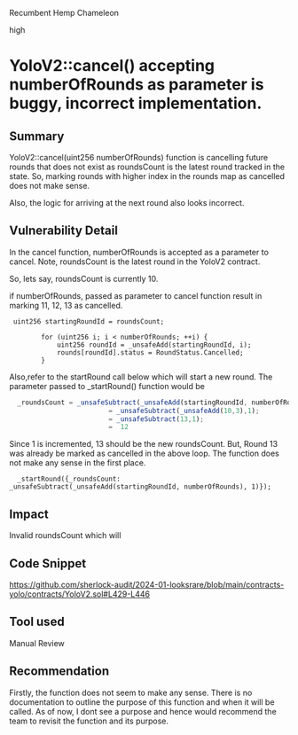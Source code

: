 Recumbent Hemp Chameleon

high

# YoloV2::cancel() accepting numberOfRounds as parameter is buggy, incorrect implementation.

## Summary
YoloV2::cancel(uint256 numberOfRounds) function is cancelling future rounds that does not exist as roundsCount is the latest round
tracked in the state. So, marking rounds with higher index in the rounds map as cancelled does not make sense.

Also, the logic for arriving at the next round also looks incorrect.

## Vulnerability Detail
In the cancel function, numberOfRounds is accepted as a parameter to cancel.
Note, roundsCount is the latest round in the YoloV2 contract.

So, lets say, roundsCount is currently 10.

if numberOfRounds, passed as parameter to cancel function result in marking 11, 12, 13 as cancelled.

```solidity
 uint256 startingRoundId = roundsCount;

        for (uint256 i; i < numberOfRounds; ++i) {
            uint256 roundId = _unsafeAdd(startingRoundId, i);
            rounds[roundId].status = RoundStatus.Cancelled;
        }
```
Also,refer to the startRound call below which will start a new round. 
 The parameter passed to _startRound() function would be 

```javascript
  _roundsCount = _unsafeSubtract(_unsafeAdd(startingRoundId, numberOfRounds), 1)
                         = _unsafeSubtract(_unsafeAdd(10,3),1);
                         = _unsafeSubtract(13,1);
                         =  12
```

Since 1 is incremented, 13 should be the new roundsCount. But, Round 13 was already be marked as cancelled in the above loop. The function does not make any sense in the first place.

```solidity
  _startRound({_roundsCount: _unsafeSubtract(_unsafeAdd(startingRoundId, numberOfRounds), 1)});
```
## Impact
Invalid roundsCount which will

## Code Snippet
https://github.com/sherlock-audit/2024-01-looksrare/blob/main/contracts-yolo/contracts/YoloV2.sol#L429-L446

## Tool used
Manual Review

## Recommendation
Firstly, the function does not seem to make any sense. There is no documentation to outline the purpose of this function and when it will be called. As of now, I dont see a purpose and hence would recommend the team to revisit the function and its purpose.